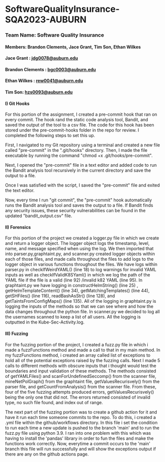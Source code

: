 # SoftwareQualityInsurance-SQA2023-AUBURN

### Team Name: Software Quality Insurance

#### Members: Brandon Clements, Jace Grant, Tim Son, Ethan Wilkes

#### Jace Grant : jdg0078@auburn.edu

#### Brandon Clements : bgc0003@auburn.edu

#### Ethan Wilkes : rew0041@auburn.edu

#### Tim Son: hzs0093@auburn.edu


#### I) Git Hooks
For this portion of the assignment, I created a pre-commit hook that ran on every commit. The hook rand the static code analysis tool, Bandit, and saved the output of the tool to a csv file. The code for this hook has been stored under the pre-commit-hooks folder in the repo for review. I completed the following steps to set this up.  

First, I navigated to my Git repository using a terminal and created a new file called "pre-commit" in the ".git/hooks" directory. Then, I made the file executable by running the command "chmod +x .git/hooks/pre-commit".

Next, I opened the "pre-commit" file in a text editor and added code to run the Bandit analysis tool recursively in the current directory and save the output to a file. 

Once I was satisfied with the script, I saved the "pre-commit" file and exited the text editor.

Now, every time I run "git commit", the "pre-commit" hook automatically runs the Bandit analysis tool and saves the output to a file. If Bandit finds any security issues, these security vulnerabilities can be found in the updated "bandit_output.csv" file.

#### II) Forensics
For this portion of the project we created a logger.py file in which we create and return a logger object. The logger object logs the timestamp, level, name, and message specified when using the log. We then imported that into parser.py,graphtaint.py, and scanner.py created logger objects within each of those files, and made calls throughout the files to add logs to the logger object in various functions throughout the files. We have logs within parser.py in checkIfWeirdYAML() (line 18) to log warnings for invalid YAML inputs as well as checkIfValidK8SYaml() in which we log the path of the YAML file if the file is a valid (line 92) /invalid k82 YAML (line 95). In graphtaint.py we have logging in constructHelmString() (line 25) , getHelmTemplateContent() (line 34), getMatchingTemplates() (line 44), getSHFiles() (line 116), readBashAsStr() (line 128), and getTaintsFromConfigMaps() (line 135). All of the logging in graphtaint.py is logging the inputs of the methods so that we can see where and how the data changes throughout the python file. In scanner.py we decided to log all the usernames scanned to keep a list of all users. All the logging is outputted in the Kube-Sec-Activity.log. 

#### III) Fuzzing
For the fuzzing portion of the project, I created a fuzz.py file in which i made a fuzzFunctions method and made a call to that in my main method. In my fuzzFunctions method, i created an array called list of exceptions to hold all of the potential exceptions raised by the fuzzing calls. Next I made 5 calls to different methods with obscure inputs that i thought would test the boundaries and input validation of these methods. The methods consisted of getYAMLFiles() and scanForUndefinedSeccomp() from the scanner file, mineNetPolGraph() from the graphtaint file, getValuesRecurisvely() from the parser file, and getCountFromAnalysis() from the scanner file. From these, four of the five fuzzing attempts produced errors, getValuesRecurisvely() being the only one that did not. The errors returned consisted of invalid type, no such file found, and index out of range.

The next part of the fuzzing portion was to create a github action for it and have it run each time someone commits to the repo. To do this, i created a .yml file within the github/workflows directory. In this file i set the condition to run each time a new update is pushed to the branch 'main' and to run the fuzz.py file using python 3.9. I ran into one problem with this which was having to install the 'pandas' library in order to fun the files and make the functions work correctly. Now, everytime a commit occurs to the 'main' branch this file will run successfully and will show the exceptions output if there are any on the github actions page.
